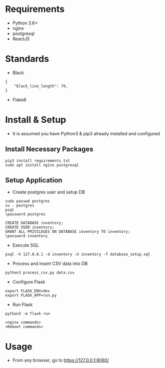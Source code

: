 
# Requirements
* Python 3.6+
* nginx
* postgresql
* ReactJS


# Standards
* Black
```
{
    "black_line_length": 79,
}
```
* Flake8


# Install & Setup
* It is assumed you have Python3 & pip3 already installed and configured

## Install Necessary Packages
```
pip3 install requirements.txt
sudo apt install nginx postgresql
```

## Setup Application
* Create postgres user and setup DB
```
sudo passwd postgres
su - postgres
psql
\password postgres

CREATE DATABASE inventory;
CREATE USER inventory;
GRANT ALL PRIVILEGES ON DATABASE inventory TO inventory;
\password inventory
```
* Execute SQL
```
psql -h 127.0.0.1 -d inventory -U inventory -f database_setup.sql
```
* Process and insert CSV data into DB
```
python3 process_csv.py data.csv
```
* Configure Flask
```
export FLASK_ENV=dev
export FLASK_APP=run.py
```
* Run Flask
```
python3 -m flask run
```

```
<nginx commands>
<Reboot commands>
```


# Usage
* From any browser, go to https://127.0.0.1:8080/
